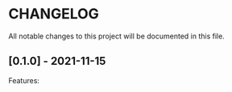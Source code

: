 # CHANGELOG

All notable changes to this project will be documented in this file.

## [0.1.0] - 2021-11-15

Features:
